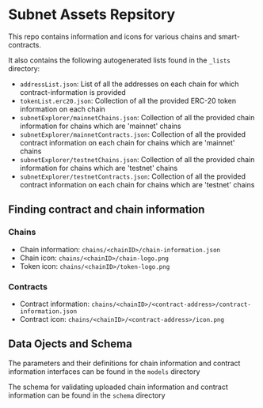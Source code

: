 # Subnet Assets Repsitory
This repo contains information and icons for various chains and smart-contracts.

It also contains the following autogenerated lists found in the `_lists` directory:
- `addressList.json`: List of all the addresses on each chain for which contract-information is provided
- `tokenList.erc20.json`: Collection of all the provided ERC-20 token information on each chain
- `subnetExplorer/mainnetChains.json`: Collection of all the provided chain information for chains which are 'mainnet' chains
- `subnetExplorer/mainnetContracts.json`: Collection of all the provided contract information on each chain for chains which are 'mainnet' chains
- `subnetExplorer/testnetChains.json`: Collection of all the provided chain information for chains which are 'testnet' chains
- `subnetExplorer/testnetContracts.json`: Collection of all the provided contract information on each chain for chains which are 'testnet' chains

## Finding contract and chain information

### Chains
- Chain information: `chains/<chainID>/chain-information.json`
- Chain icon: `chains/<chainID>/chain-logo.png`
- Token icon: `chains/<chainID>/token-logo.png`

### Contracts
- Contract information: `chains/<chainID>/<contract-address>/contract-information.json`
- Contract icon: `chains/<chainID>/<contract-address>/icon.png`

## Data Ojects and Schema
The parameters and their definitions for chain information and contract information interfaces can be found in the `models` directory

The schema for validating uploaded chain information and contract information can be found in the `schema` directory
